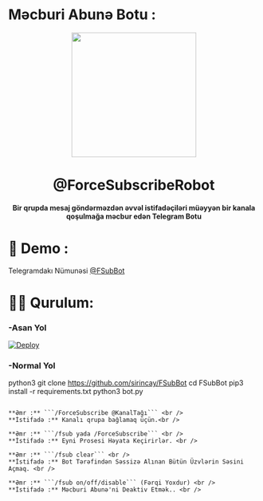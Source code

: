 # Məcburi Abunə Botu :
<p align="center"><a href="#"><img src="https://telegra.ph/file/726e9af91d30fc6ef5d52.jpg" width="250"></a></p> 
<h1 align="center"><b>@ForceSubscribeRobot</b></h1>
<h4 align="center">Bir qrupda mesaj göndərməzdən əvvəl istifadəçiləri müəyyən bir kanala qoşulmağa məcbur edən Telegram Botu</h4>

# 🤖 Demo :
Telegramdakı Nümunəsi [@FSubBot](https://t.me/FsubBot)

# 👨‍💻 Qurulum:
### -Asan Yol
[![Deploy](https://www.herokucdn.com/deploy/button.svg)](https://heroku.com/deploy?template=https://github.com/sirincay2/ForceSubBot/tree/main)

### -Normal Yol
python3
git clone https://github.com/sirincay/FSubBot
cd FSubBot
pip3 install -r requirements.txt
python3 bot.py

```Bir qrupda mesaj göndərməzdən əvvəl istifadəçiləri müəyyən bir kanala qoşulmağa məcbur edən bir Telegram Botu# ⚙ Əmrlər :

**Əmr :** ```/ForceSubscribe @KanalTağı``` <br />
**İstifadə :** Kanalı qrupa bağlamaq üçün.<br />

**Əmr :** ```/fsub yada /ForceSubscribe``` <br />
**İstifadə :** Eyni Prosesi Həyata Keçirirlər. <br />

**Əmr :** ```/fsub clear``` <br />
**İstifadə :** Bot Tərəfindən Səssizə Alınan Bütün Üzvlərin Səsini Açmaq. <br />

**Əmr :** ```/fsub on/off/disable``` (Fərqi Yoxdur) <br />
**İstifadə :** Məcburi Abunə'ni Deaktiv Etmək.. <br />
